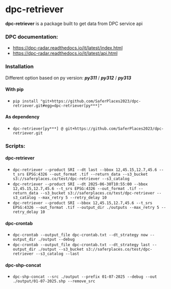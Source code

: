 # dpc-retriever

**dpc-retriever** is a package built to get data from DPC service api

### DPC documentation:
- https://dpc-radar.readthedocs.io/it/latest/index.html
- https://dpc-radar.readthedocs.io/it/latest/api.html

### Installation

Different option based on py version: *__py311__* / *__py312__* / *__py313__* 

#### With pip
- `pip install "git+https://github.com/SaferPlaces2023/dpc-retriever.git#egg=dpc-retriever[py***]"`

#### As dependency
- `dpc-retriever[py***] @ git+https://github.com/SaferPlaces2023/dpc-retriever.git`


### Scripts:

#### dpc-retriever
- `dpc-retriever --product SRI --dt last --bbox 12,45.15,12.7,45.6 --t_srs EPSG:4326 --out_format .tif --return_data --s3_bucket s3://saferplaces.co/test/dpc-retriever --s3_catalog`
- `dpc-retriever --product SRI --dt 2025-06-30T10:55:00 --bbox 12,45.15,12.7,45.6 --t_srs EPSG:4326 --out_format .tif --return_data --s3_bucket s3://saferplaces.co/test/dpc-retriever --s3_catalog --max_retry 5 --retry_delay 10`
- `dpc-retriever --product SRI --bbox 12,45.15,12.7,45.6 --t_srs EPSG:4326 --out_format .tif --output_dir ./outputs --max_retry 5 --retry_delay 10`

#### dpc-crontab
- `dpc-crontab --output_file dpc-crontab.txt --dt_strategy now --output_dir ./output --debug`
- `dpc-crontab --output_file dpc-crontab.txt --dt_strategy last --output_dir ./output --s3_bucket s3://saferplaces.co/test/dpc-retriever --s3_catalog --last`

#### dpc-shp-concat
- `dpc-shp-concat --src ./output --prefix 01-07-2025 --debug --out ./output/01-07-2025.shp --remove_src `